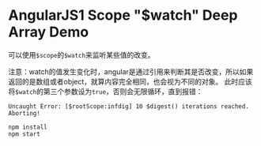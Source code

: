 AngularJS1 Scope "$watch" Deep Array Demo
=========================================

可以使用`$scope`的`$watch`来监听某些值的改变。

注意：watch的值发生变化时，angular是通过引用来判断其是否改变，所以如果返回的是数组或者object，就算内容完全相同，也会视为不同的对象。
此时应该将`$watch`的第三个参数设为`true`，否则会无限循环，直到报错：

```
Uncaught Error: [$rootScope:infdig] 10 $digest() iterations reached. Aborting!
```

```
npm install
npm start
```
